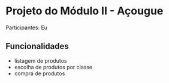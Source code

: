 # Projeto do Módulo II - Açougue

Participantes: Eu

## Funcionalidades
- listagem de produtos
- escolha de produtos por classe
- compra de produtos






